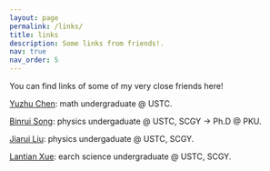 ```yaml
---
layout: page
permalink: /links/
title: links 
description: Some links from friends!.
nav: true
nav_order: 5 
---
```

You can find links of some of my very close friends here!

[Yuzhu Chen](https://cyzkrau.github.io): math undergraduate @ USTC.

[Binrui Song](https://home.ustc.edu.cn/~songbr/): physics undergaduate @ USTC, SCGY $\to$ Ph.D @ PKU.

[Jiarui Liu](https://home.ustc.edu.cn/~ljr145733/): physics undergaduate @ USTC, SCGY.

[Lantian Xue](https://xuelantian.com/): earch science undergraduate @ USTC, SCGY.
